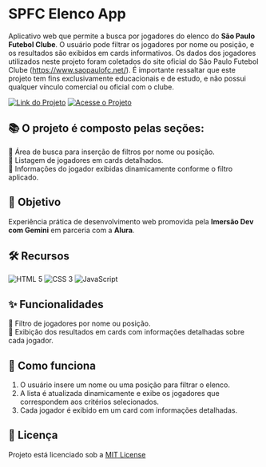 # SPFC Elenco App

Aplicativo web que permite a busca por jogadores do elenco do **São Paulo Futebol Clube**. O usuário pode filtrar os jogadores por nome ou posição, e os resultados são exibidos em cards informativos.
Os dados dos jogadores utilizados neste projeto foram coletados do site oficial do São Paulo Futebol Clube (https://www.saopaulofc.net/). É importante ressaltar que este projeto tem fins exclusivamente educacionais e de estudo, e não possui qualquer vínculo comercial ou oficial com o clube.

[![Link do Projeto](https://img.shields.io/badge/▶-000?style=for-the-badge&logo=movie&logoColor=E94D5F)](https://spfc-elenco-app.netlify.app/)
[![Acesse o Projeto](https://img.shields.io/badge/Acesse%20o%20Projeto-E94D5F?style=for-the-badge)](https://spfc-elenco-app.netlify.app/)

## 📚 O projeto é composto pelas seções:  
🔸 Área de busca para inserção de filtros por nome ou posição.  
🔸 Listagem de jogadores em cards detalhados.  
🔸 Informações do jogador exibidas dinamicamente conforme o filtro aplicado.

## 🎯 Objetivo

Experiência prática de desenvolvimento web promovida pela **Imersão Dev com Gemini** em parceria com a **Alura**.

## 🛠️ Recursos
![HTML 5](https://img.shields.io/badge/HTML5-333333?style=for-the-badge&logo=html5)
![CSS 3](https://img.shields.io/badge/CSS3-333333?style=for-the-badge&logo=css3&logoColor=1572B6)
![JavaScript](https://img.shields.io/badge/JavaScript-333333?style=for-the-badge&logo=javascript&logoColor=F7DF1E)

## ✨ Funcionalidades 

🔹 Filtro de jogadores por nome ou posição.  
🔹 Exibição dos resultados em cards com informações detalhadas sobre cada jogador.

## 📝 Como funciona
1. O usuário insere um nome ou uma posição para filtrar o elenco.
2. A lista é atualizada dinamicamente e exibe os jogadores que correspondem aos critérios selecionados.
3. Cada jogador é exibido em um card com informações detalhadas.

## 📜 Licença  
Projeto está licenciado sob a [MIT License](https://github.com/fernandatollotti/spfc-elenco-app?tab=MIT-1-ov-file)
